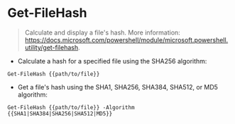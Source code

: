 # Get-FileHash

> Calculate and display a file's hash.
> More information: <https://docs.microsoft.com/powershell/module/microsoft.powershell.utility/get-filehash>.

- Calculate a hash for a specified file using the SHA256 algorithm:

`Get-FileHash {{path/to/file}}`

- Get a file's hash using the SHA1, SHA256, SHA384, SHA512, or MD5 algorithm:

`Get-FileHash {{path/to/file}} -Algorithm {{SHA1|SHA384|SHA256|SHA512|MD5}}`
